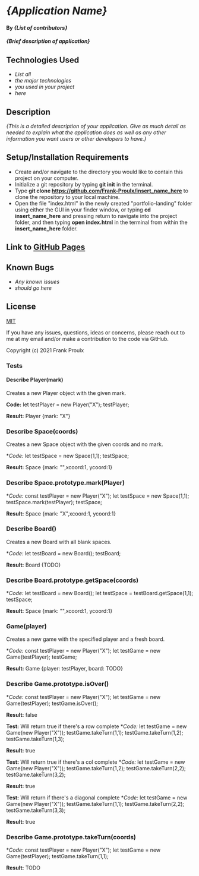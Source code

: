 # _{Application Name}_

#### By _**{List of contributors}**_

#### _{Brief description of application}_

## Technologies Used

* _List all_
* _the major technologies_
* _you used in your project_
* _here_

## Description

_{This is a detailed description of your application. Give as much detail as needed to explain what the application does as well as any other information you want users or other developers to have.}_

## Setup/Installation Requirements

* Create and/or navigate to the directory you would like to contain this project on your computer.
* Initialize a git repository by typing **git init** in the terminal.
* Type **git clone https://github.com/Frank-Proulx/insert_name_here** to clone the repository to your local machine.
* Open the file "index.html" in the newly created "portfolio-landing" folder using either the GUI in your finder window, or typing **cd insert_name_here** and pressing return to navigate into the project folder, and then typing **open index.html** in the terminal from within the **insert_name_here** folder.  

## Link to [GitHub Pages](https://frank-proulx.github.io//)

## Known Bugs

* _Any known issues_
* _should go here_

## License

[MIT](https://opensource.org/licenses/MIT)

If you have any issues, questions, ideas or concerns, please reach out to me at my email and/or make a contribution to the code via GitHub.

Copyright (c) 2021 Frank Proulx

### Tests

#### Describe Player(mark) 
Creates a new Player object with the given mark.

**Code:**
    let testPlayer = new Player("X");
    testPlayer;

**Result:**
    Player {mark: "X"}

### Describe Space(coords)
Creates a new Space object with the given coords and no mark.

**Code:*
    let testSpace = new Space(1,1);
    testSpace;

**Result:**
    Space {mark: "",xcoord:1, ycoord:1}

### Describe Space.prototype.mark(Player)

**Code:*
    const testPlayer = new Player("X");
    let testSpace = new Space(1,1);
    testSpace.mark(testPlayer);
    testSpace;

**Result:**
    Space {mark: "X",xcoord:1, ycoord:1}

### Describe Board()
Creates a new Board with all blank spaces.

**Code:*
    let testBoard = new Board();
    testBoard;

**Result:**
    Board {TODO}

### Describe Board.prototype.getSpace(coords)

**Code:*
    let testBoard = new Board();
    let testSpace = testBoard.getSpace(1,1);
    testSpace;

**Result:**
    Space {mark: "",xcoord:1, ycoord:1}

### Game(player)
Creates a new game with the specified player and a fresh board.

**Code:*
    const testPlayer = new Player("X");
    let testGame = new Game(testPlayer);
    testGame;

**Result:**
    Game {player: testPlayer, board: TODO}

### Describe Game.prototype.isOver()

**Code:*
    const testPlayer = new Player("X");
    let testGame = new Game(testPlayer);
    testGame.isOver();

**Result:**
    false

**Test:** Will return true if there's a row complete
**Code:*
    let testGame = new Game(new Player("X"));
    testGame.takeTurn(1,1);
    testGame.takeTurn(1,2);
    testGame.takeTurn(1,3);

**Result:**
    true

**Test:** Will return true if there's a col complete
**Code:*
    let testGame = new Game(new Player("X"));
    testGame.takeTurn(1,2);
    testGame.takeTurn(2,2);
    testGame.takeTurn(3,2);

**Result:**
    true

**Test:** Will return if there's a diagonal complete
**Code:*
    let testGame = new Game(new Player("X"));
    testGame.takeTurn(1,1);
    testGame.takeTurn(2,2);
    testGame.takeTurn(3,3);

**Result:**
    true

### Describe Game.prototype.takeTurn(coords)

**Code:*
    const testPlayer = new Player("X");
    let testGame = new Game(testPlayer);
    testGame.takeTurn(1,1);

**Result:**
    TODO